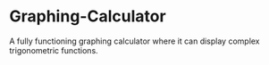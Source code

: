 # Graphing-Calculator
A fully functioning graphing calculator where it can display complex trigonometric functions.
